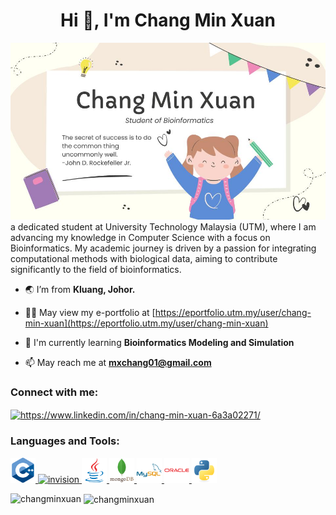 <!-- ### Hi there 👋 I'm Chang Min Xuan

**ChangMinXuan/ChangMinXuan** is a ✨ _special_ ✨ repository because its `README.md` (this file) appears on your GitHub profile.
Here are some ideas to get you started:
- 🔭 I’m currently working on ...
- 🌱 I’m currently learning ...
- 👯 I’m looking to collaborate on ...
- 🤔 I’m looking for help with ...
- 💬 Ask me about ...
- 📫 How to reach me: ...
- 😄 Pronouns: ...
- ⚡ Fun fact: ...
a dedicated student at University Technology Malaysia (UTM), where I am advancing my knowledge in Computer Science with a focus on Bioinformatics. My academic journey is driven by a passion for integrating computational methods with biological data, aiming to contribute significantly to the field of bioinformatics.![image](https://github.com/ChangMinXuan/ChangMinXuan/assets/93248627/bb32fc7f-c253-425e-af72-ab0e4c305e03)
-->

<h1 align="center">Hi 👋, I'm Chang Min Xuan</h1>
<img src="Profile_Slide.jpg">
a dedicated student at University Technology Malaysia (UTM), where I am advancing my knowledge in Computer Science with a focus on Bioinformatics. My academic journey is driven by a passion for integrating computational methods with biological data, aiming to contribute significantly to the field of bioinformatics.

- 🌏 I’m from **Kluang, Johor.**

- 👨‍💻 May view my e-portfolio at [https://eportfolio.utm.my/user/chang-min-xuan](https://eportfolio.utm.my/user/chang-min-xuan)

- 📝 I'm currently learning **Bioinformatics Modeling and Simulation**

- 📫 May reach me at **mxchang01@gmail.com**

<h3 align="left">Connect with me:</h3>
<p align="left">
<a href="https://www.linkedin.com/in/chang-min-xuan-6a3a02271" target="blank"><img align="center" src="https://raw.githubusercontent.com/rahuldkjain/github-profile-readme-generator/master/src/images/icons/Social/linked-in-alt.svg" alt="https://www.linkedin.com/in/chang-min-xuan-6a3a02271/" height="30" width="40" /></a>
</p>

<h3 align="left">Languages and Tools:</h3>
<p align="left"> <a href="https://www.w3schools.com/cpp/" target="_blank" rel="noreferrer"> <img src="https://raw.githubusercontent.com/devicons/devicon/master/icons/cplusplus/cplusplus-original.svg" alt="cplusplus" width="40" height="40"/> </a> <a href="https://www.invisionapp.com/" target="_blank" rel="noreferrer"> <img src="https://www.vectorlogo.zone/logos/invisionapp/invisionapp-icon.svg" alt="invision" width="40" height="40"/> </a> <a href="https://www.java.com" target="_blank" rel="noreferrer"> <img src="https://raw.githubusercontent.com/devicons/devicon/master/icons/java/java-original.svg" alt="java" width="40" height="40"/> </a> <a href="https://www.mongodb.com/" target="_blank" rel="noreferrer"> <img src="https://raw.githubusercontent.com/devicons/devicon/master/icons/mongodb/mongodb-original-wordmark.svg" alt="mongodb" width="40" height="40"/> </a> <a href="https://www.mysql.com/" target="_blank" rel="noreferrer"> <img src="https://raw.githubusercontent.com/devicons/devicon/master/icons/mysql/mysql-original-wordmark.svg" alt="mysql" width="40" height="40"/> </a> <a href="https://www.oracle.com/" target="_blank" rel="noreferrer"> <img src="https://raw.githubusercontent.com/devicons/devicon/master/icons/oracle/oracle-original.svg" alt="oracle" width="40" height="40"/> </a> <a href="https://www.python.org" target="_blank" rel="noreferrer"> <img src="https://raw.githubusercontent.com/devicons/devicon/master/icons/python/python-original.svg" alt="python" width="40" height="40"/> </a> 

<p><img align="left" src="https://github-readme-stats.vercel.app/api/top-langs?username=changminxuan&show_icons=true&theme=tokyonight&locale=en&layout=compact" alt="changminxuan" /></p>

<p>&nbsp;<img align="center" src="https://github-readme-stats.vercel.app/api?username=changminxuan&show_icons=true&theme=radical&locale=en" alt="changminxuan" /></p>
